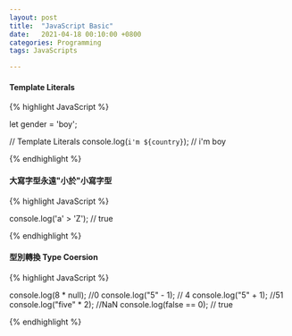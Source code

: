 ```yaml
---
layout: post
title:  "JavaScript Basic"
date:   2021-04-18 00:10:00 +0800
categories: Programming
tags: JavaScripts

---
```


#### Template Literals

{% highlight JavaScript %}

let gender = 'boy';

// Template Literals
console.log(`i'm ${country}`); // i'm boy

{% endhighlight %}
  

#### 大寫字型永遠"小於"小寫字型

{% highlight JavaScript %}

console.log('a' > 'Z'); // true

{% endhighlight %}
  
  
#### 型別轉換 Type Coersion

{% highlight JavaScript %}

console.log(8 * null); //0
console.log("5" - 1); // 4
console.log("5" + 1); //51
console.log("five" * 2); //NaN
console.log(false == 0); // true

{% endhighlight %}





